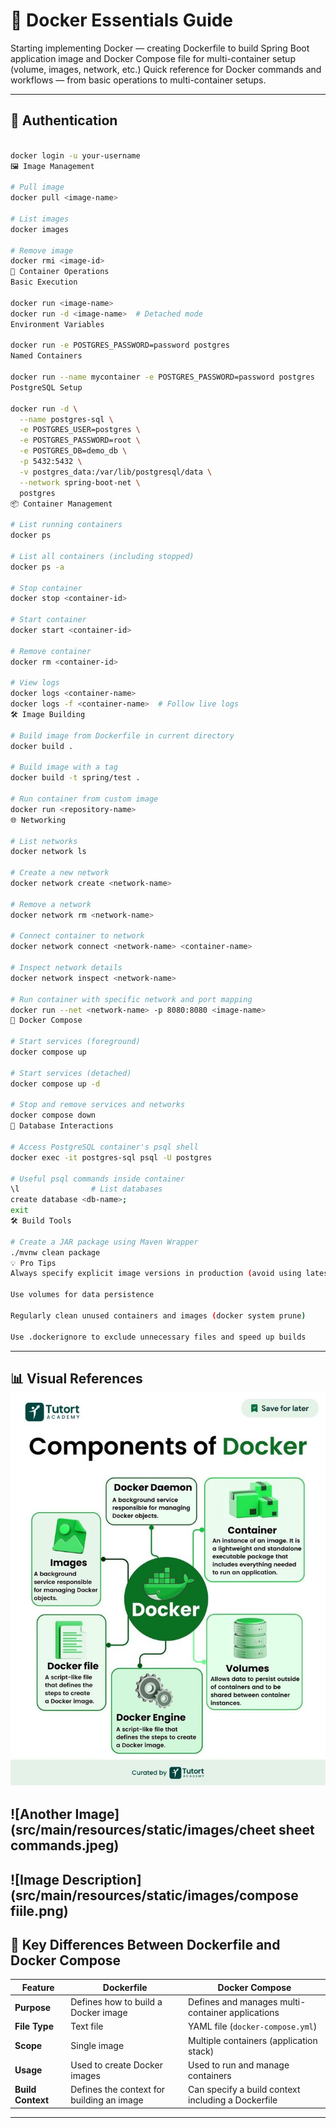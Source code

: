 # 🐳 Docker Essentials Guide

Starting implementing Docker — creating Dockerfile to build Spring Boot application image and Docker Compose file for multi-container setup (volume, images, network, etc.)
Quick reference for Docker commands and workflows — from basic operations to multi-container setups.

---

## 🔐 Authentication
```bash

docker login -u your-username
🖼️ Image Management

# Pull image
docker pull <image-name>

# List images
docker images

# Remove image
docker rmi <image-id>
🚀 Container Operations
Basic Execution

docker run <image-name>
docker run -d <image-name>  # Detached mode
Environment Variables

docker run -e POSTGRES_PASSWORD=password postgres
Named Containers

docker run --name mycontainer -e POSTGRES_PASSWORD=password postgres
PostgreSQL Setup

docker run -d \
  --name postgres-sql \
  -e POSTGRES_USER=postgres \
  -e POSTGRES_PASSWORD=root \
  -e POSTGRES_DB=demo_db \
  -p 5432:5432 \
  -v postgres_data:/var/lib/postgresql/data \
  --network spring-boot-net \
  postgres
📦 Container Management

# List running containers
docker ps

# List all containers (including stopped)
docker ps -a

# Stop container
docker stop <container-id>

# Start container
docker start <container-id>

# Remove container
docker rm <container-id>

# View logs
docker logs <container-name>
docker logs -f <container-name>  # Follow live logs
🛠️ Image Building

# Build image from Dockerfile in current directory
docker build .

# Build image with a tag
docker build -t spring/test .

# Run container from custom image
docker run <repository-name>
🌐 Networking

# List networks
docker network ls

# Create a new network
docker network create <network-name>

# Remove a network
docker network rm <network-name>

# Connect container to network
docker network connect <network-name> <container-name>

# Inspect network details
docker network inspect <network-name>

# Run container with specific network and port mapping
docker run --net <network-name> -p 8080:8080 <image-name>
🐳 Docker Compose

# Start services (foreground)
docker compose up

# Start services (detached)
docker compose up -d

# Stop and remove services and networks
docker compose down
🐘 Database Interactions

# Access PostgreSQL container's psql shell
docker exec -it postgres-sql psql -U postgres

# Useful psql commands inside container
\l                # List databases
create database <db-name>;
exit
🛠️ Build Tools

# Create a JAR package using Maven Wrapper
./mvnw clean package
💡 Pro Tips
Always specify explicit image versions in production (avoid using latest tag)

Use volumes for data persistence

Regularly clean unused containers and images (docker system prune)

Use .dockerignore to exclude unnecessary files and speed up builds
```
---
📊 Visual References
![Another Image](src/main/resources/static/images/component.jpeg)
---
![Another Image](src/main/resources/static/images/cheet sheet commands.jpeg)
---
![Image Description](src/main/resources/static/images/compose fiile.png)
---

## 🔑 Key Differences Between Dockerfile and Docker Compose

| **Feature**     | **Dockerfile**                                      | **Docker Compose**                                     |
|-----------------|-----------------------------------------------------|--------------------------------------------------------|
| **Purpose**     | Defines how to build a Docker image                 | Defines and manages multi-container applications       |
| **File Type**   | Text file                                           | YAML file (`docker-compose.yml`)                       |
| **Scope**       | Single image                                        | Multiple containers (application stack)                |
| **Usage**       | Used to create Docker images                        | Used to run and manage containers                      |
| **Build Context** | Defines the context for building an image        | Can specify a build context including a Dockerfile     |

---


